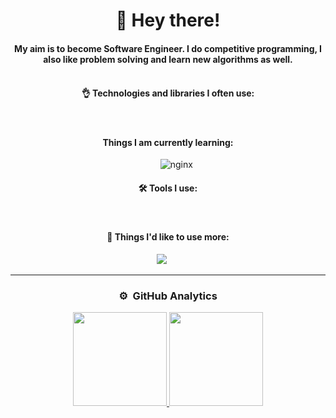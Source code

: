 <div align="center">
  <div>
    <h1>👋 Hey there!</h1>
  </div>

#### My aim is to become Software Engineer. I do competitive programming, I also like problem solving and learn new algorithms as well.<br><br>

#### 👌 Technologies and libraries I often use:

  <div>
    <img src="https://img.shields.io/badge/Python-3776AB?style=flat&logo=python&logoColor=white" alt="" />&nbsp;
    <img src="https://img.shields.io/badge/Django-092E20?style=flat&logo=django&logoColor=white" alt="" />&nbsp;
    <img src="https://img.shields.io/badge/django%20rest-ff1709?style=flat&logo=django&logoColor=white" alt="" />&nbsp;
    <img src="https://img.shields.io/badge/HTML5-E34F26?style=flat&logo=html5&logoColor=white" alt="" />&nbsp;
    <img src="https://img.shields.io/badge/CSS3-1572B6?style=flat&logo=css3&logoColor=white" alt="" />&nbsp;
    <img src="https://img.shields.io/badge/-JavaScript-05122A?style=flat&logo=javascript" alt="" />&nbsp;
    <img src="https://img.shields.io/badge/TypeScript-007ACC?style=flat&logo=typescript&logoColor=white" alt=""/>&nbsp;
    <img src="https://img.shields.io/badge/React-20232A?style=flat&logo=react&logoColor=61DAFB" alt="" />&nbsp;
    <img src="https://img.shields.io/badge/Material--UI-0081CB?style=flat&logo=material-ui&logoColor=white" alt=""/>&nbsp;
    <img src="https://img.shields.io/badge/Docker-008FCC?style=flat&logo=docker&logoColor=white" alt=""/>&nbsp;
    <img src="https://img.shields.io/badge/GitHub_Actions-2088FF?style=flat&logo=github-actions&logoColor=white" alt="" />&nbsp;
    <img src="https://img.shields.io/badge/Heroku-430098?style=flat&logo=heroku&logoColor=white" alt="" />&nbsp;
  </div>
  
#### Things I am currently learning:

  <div>
    <img src="https://img.shields.io/badge/Next-black?style=flat&logo=next.js&logoColor=white" alt="" />&nbsp;
    <img src="https://img.shields.io/badge/Express.js-000000?style=flat&logo=express&logoColor=white" alt="" />&nbsp;
    <img src="https://img.shields.io/badge/MongoDB-4EA94B?style=flat&logo=mongodb&logoColor=white" alt="" />&nbsp;
    <img src="https://img.shields.io/badge/PostgreSQL-316192?style=flat&logo=postgresql&logoColor=white" alt="" />&nbsp;
    <img src="https://img.shields.io/badge/MySQL-005C84?style=flat&logo=mysql&logoColor=white" alt="" />&nbsp;
    <img src="https://img.shields.io/badge/nginx-%23009639.svg?style=flat&logo=nginx&logoColor=white" alt="nginx" />&nbsp;
    <img src="https://img.shields.io/badge/GraphQl-E10098?style=flat&logo=graphql&logoColor=white" alt="" />&nbsp;
  </div>
  
#### 🛠️ Tools I use:
  <div>
    <img src="https://img.shields.io/badge/Ubuntu-E95420?style=flat&logo=ubuntu&logoColor=white" alt="" />&nbsp;
    <img src="https://img.shields.io/badge/-Postman-05122A?style=flat&logo=postman&logoColor=fc9803" alt=""/>&nbsp;
    <img src="https://img.shields.io/badge/-Visual%20Studio%20Code-05122A?style=flat&logo=visual-studio-code&logoColor=007ACC" alt=""/>&nbsp;
    <img src="https://img.shields.io/badge/npm-05122A?style=flat&logo=npm" alt="" />&nbsp;
    <img src="https://img.shields.io/badge/-Git-05122A?style=flat&logo=git" alt=""/>&nbsp;
    <img src="https://img.shields.io/badge/-GitHub-05122A?style=flat&logo=github" alt=""/>&nbsp;
  </div>

#### 🧐 Things I'd like to use more:
   <div>
    <img src="https://img.shields.io/badge/tailwindcss-%2338B2AC.svg?style=flat&logo=tailwind-css&logoColor=white alt=""/>&nbsp;
    <img src="https://img.shields.io/badge/Redux-593D88?style=flat&logo=redux&logoColor=white" alt=""/>&nbsp;
    <img src="https://img.shields.io/badge/SQL-07405E?style=flat&logo=sqlite&logoColor=white" alt=""/>&nbsp;
  </div>

---
 
### ⚙️ &nbsp;GitHub Analytics

  <p>
  <a href="https://github.com/Recedivies">
    <img height="150em" src="https://github-readme-stats-eight-theta.vercel.app/api?username=Recedivies&show_icons=true&theme=chartreuse-dark&include_all_commits=true&count_private=true"/>
    <img height="150em" src="https://github-readme-stats-eight-theta.vercel.app/api/top-langs/?username=Recedivies&layout=compact&langs_count=8&theme=chartreuse-dark"/>
  </a>
  </p>
</div>
